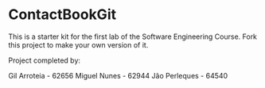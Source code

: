 # ContactBookGit
This is a starter kit for the first lab of the Software Engineering Course.
Fork this project to make your own version of it.

Project completed by:

Gil Arroteia - 62656
Miguel Nunes - 62944
Jão Perleques - 64540

